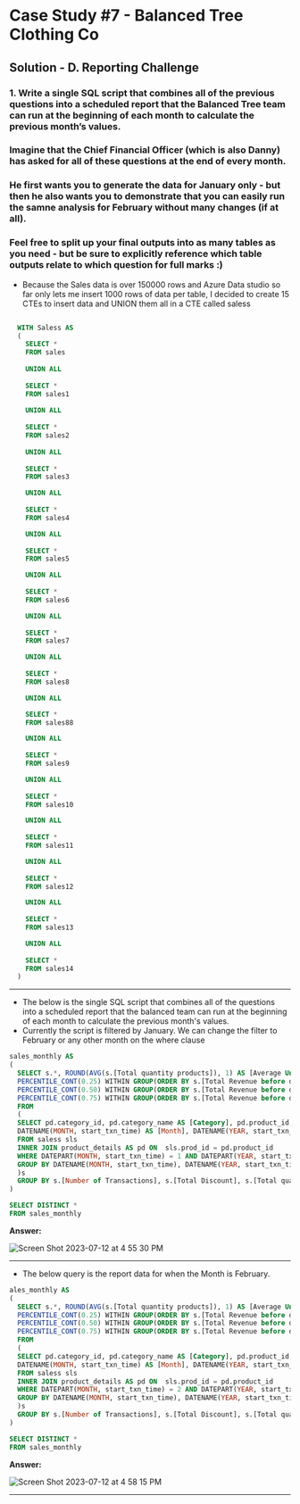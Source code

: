 # Case Study #7 - Balanced Tree Clothing Co

## Solution - D. Reporting Challenge

### 1. Write a single SQL script that combines all of the previous questions into a scheduled report that the Balanced Tree team can run at the beginning of each month to calculate the previous month’s values.

### Imagine that the Chief Financial Officer (which is also Danny) has asked for all of these questions at the end of every month.

### He first wants you to generate the data for January only - but then he also wants you to demonstrate that you can easily run the samne analysis for February without many changes (if at all).

### Feel free to split up your final outputs into as many tables as you need - but be sure to explicitly reference which table outputs relate to which question for full marks :)


- Because the Sales data is over 150000 rows and Azure Data studio so far only lets me insert 1000 rows of data per table, I decided to create 15 CTEs to insert data and UNION them all in a CTE called saless

````SQL

  WITH Saless AS
  (
    SELECT *
    FROM sales
    
    UNION ALL
    
    SELECT *
    FROM sales1
    
    UNION ALL
    
    SELECT *
    FROM sales2 
    
    UNION ALL
    
    SELECT *
    FROM sales3

    UNION ALL
    
    SELECT *
    FROM sales4 

    UNION ALL
    
    SELECT *
    FROM sales5

    UNION ALL
    
    SELECT *
    FROM sales6

    UNION ALL
    
    SELECT *
    FROM sales7

    UNION ALL
    
    SELECT *
    FROM sales8

    UNION ALL

    SELECT *
    FROM sales88

    UNION ALL
    
    SELECT *
    FROM sales9

    UNION ALL
    
    SELECT *
    FROM sales10

    UNION ALL
    
    SELECT *
    FROM sales11

    UNION ALL
    
    SELECT *
    FROM sales12

    UNION ALL
    
    SELECT *
    FROM sales13

    UNION ALL
    
    SELECT *
    FROM sales14
  )
````

***

- The below is the single SQL script that combines all of the questions into a scheduled report that the balanced team can run at the beginning of each month to calculate the previous month's values.
- Currently the script is filtered by January. We can change the filter to February or any other month on the where clause





````sql
sales_monthly AS
(
  SELECT s.*, ROUND(AVG(s.[Total quantity products]), 1) AS [Average Unique Products], ROUND(AVG(s.[Total Revenue before discounts]), 1) AS [Average Revenue], ROUND(AVG(s.[Total Discount]), 1) AS [Average Discount],
  PERCENTILE_CONT(0.25) WITHIN GROUP(ORDER BY s.[Total Revenue before discounts]) OVER() AS [25th Percentile],
  PERCENTILE_CONT(0.50) WITHIN GROUP(ORDER BY s.[Total Revenue before discounts]) OVER() AS [50th Percentile],
  PERCENTILE_CONT(0.75) WITHIN GROUP(ORDER BY s.[Total Revenue before discounts]) OVER() AS [75th Percentile]
  FROM
  (
  SELECT pd.category_id, pd.category_name AS [Category], pd.product_id, pd.product_name AS [Product], RANK() OVER(PARTITION BY pd.segment_id ORDER BY SUM(sls.qty)) AS [Ranked Products], pd.segment_id, pd.segment_name AS [Segment], sls.txn_id AS [Transactions], sls.member, ROUND(100 * CAST(COUNT(sls.member) AS FLOAT)/(SELECT COUNT(member) FROM saless),2) AS [Member Percentage], COUNT(DISTINCT sls.txn_id) AS [Number of Transactions], SUM(qty) AS [Total quantity products], SUM(sls.qty * sls.price) AS [Total Revenue before discounts], ROUND(SUM(sls.qty * sls.price * CAST(discount AS FLOAT)), 2) AS [Total Discount],
  DATENAME(MONTH, start_txn_time) AS [Month], DATENAME(YEAR, start_txn_time) AS [Year]
  FROM saless sls
  INNER JOIN product_details AS pd ON  sls.prod_id = pd.product_id
  WHERE DATEPART(MONTH, start_txn_time) = 1 AND DATEPART(YEAR, start_txn_time) = '2021'
  GROUP BY DATENAME(MONTH, start_txn_time), DATENAME(YEAR, start_txn_time), txn_id, member, pd.product_id, pd.product_name, pd.segment_id, pd.segment_name, pd.category_id, pd.category_name
  )s
  GROUP BY s.[Number of Transactions], s.[Total Discount], s.[Total quantity products], s.[Total Revenue before discounts], s.[Month], s.[Year], s.Transactions, s.member, s.[Member Percentage], s.product_id, s.Product, s.segment_id, s.Segment, s.[Ranked Products], s.Category, s.category_id
)

SELECT DISTINCT *
FROM sales_monthly

````


**Answer:**

![Screen Shot 2023-07-12 at 4 55 30 PM](https://github.com/KennethManzi1/8-week-SQL-Challenge/assets/120513764/52d2db24-b675-49dd-b3d2-0260dba0378f)


***

- The below query is the report data for when the Month is February.

````SQL
ales_monthly AS
(
  SELECT s.*, ROUND(AVG(s.[Total quantity products]), 1) AS [Average Unique Products], ROUND(AVG(s.[Total Revenue before discounts]), 1) AS [Average Revenue], ROUND(AVG(s.[Total Discount]), 1) AS [Average Discount],
  PERCENTILE_CONT(0.25) WITHIN GROUP(ORDER BY s.[Total Revenue before discounts]) OVER() AS [25th Percentile],
  PERCENTILE_CONT(0.50) WITHIN GROUP(ORDER BY s.[Total Revenue before discounts]) OVER() AS [50th Percentile],
  PERCENTILE_CONT(0.75) WITHIN GROUP(ORDER BY s.[Total Revenue before discounts]) OVER() AS [75th Percentile]
  FROM
  (
  SELECT pd.category_id, pd.category_name AS [Category], pd.product_id, pd.product_name AS [Product], RANK() OVER(PARTITION BY pd.segment_id ORDER BY SUM(sls.qty)) AS [Ranked Products], pd.segment_id, pd.segment_name AS [Segment], sls.txn_id AS [Transactions], sls.member, ROUND(100 * CAST(COUNT(sls.member) AS FLOAT)/(SELECT COUNT(member) FROM saless),2) AS [Member Percentage], COUNT(DISTINCT sls.txn_id) AS [Number of Transactions], SUM(qty) AS [Total quantity products], SUM(sls.qty * sls.price) AS [Total Revenue before discounts], ROUND(SUM(sls.qty * sls.price * CAST(discount AS FLOAT)), 2) AS [Total Discount],
  DATENAME(MONTH, start_txn_time) AS [Month], DATENAME(YEAR, start_txn_time) AS [Year]
  FROM saless sls
  INNER JOIN product_details AS pd ON  sls.prod_id = pd.product_id
  WHERE DATEPART(MONTH, start_txn_time) = 2 AND DATEPART(YEAR, start_txn_time) = '2021'
  GROUP BY DATENAME(MONTH, start_txn_time), DATENAME(YEAR, start_txn_time), txn_id, member, pd.product_id, pd.product_name, pd.segment_id, pd.segment_name, pd.category_id, pd.category_name
  )s
  GROUP BY s.[Number of Transactions], s.[Total Discount], s.[Total quantity products], s.[Total Revenue before discounts], s.[Month], s.[Year], s.Transactions, s.member, s.[Member Percentage], s.product_id, s.Product, s.segment_id, s.Segment, s.[Ranked Products], s.Category, s.category_id
)

SELECT DISTINCT *
FROM sales_monthly
````

**Answer:**

![Screen Shot 2023-07-12 at 4 58 15 PM](https://github.com/KennethManzi1/8-week-SQL-Challenge/assets/120513764/79ff2bb1-841a-430c-8065-26d55a17b129)


***
